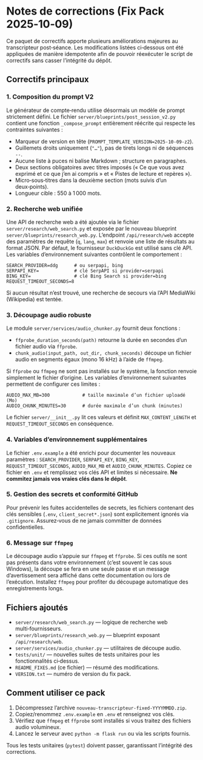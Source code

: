 # Notes de corrections (Fix Pack 2025‑10‑09)

Ce paquet de correctifs apporte plusieurs améliorations majeures au
transcripteur post‑séance.  Les modifications listées ci‑dessous ont
été appliquées de manière idempotente afin de pouvoir réexécuter le
script de correctifs sans casser l’intégrité du dépôt.

## Correctifs principaux

### 1. Composition du prompt V2

Le générateur de compte‑rendu utilise désormais un modèle de prompt
strictement défini.  Le fichier `server/blueprints/post_session_v2.py`
contient une fonction `_compose_prompt` entièrement réécrite qui
respecte les contraintes suivantes :

- Marqueur de version en tête (`PROMPT_TEMPLATE_VERSION=2025-10-09-z2`).
- Guillemets droits uniquement (`"…"`), pas de tirets longs ni de
  séquences `--`.
- Aucune liste à puces ni balise Markdown ; structure en paragraphes.
- Deux sections obligatoires avec titres imposés (« Ce que vous avez
  exprimé et ce que j’en ai compris » et « Pistes de lecture et
  repères »).
- Micro‑sous‑titres dans la deuxième section (mots suivis d’un
  deux‑points).
- Longueur cible : 550 à 1 000 mots.

### 2. Recherche web unifiée

Une API de recherche web a été ajoutée via le fichier
`server/research/web_search.py` et exposée par le nouveau blueprint
`server/blueprints/research_web.py`.  L’endpoint `/api/research/web`
accepte des paramètres de requête (`q`, `lang`, `max`) et renvoie une
liste de résultats au format JSON.  Par défaut, le fournisseur
`DuckDuckGo` est utilisé sans clé API.  Les variables d’environnement
suivantes contrôlent le comportement :

```
SEARCH_PROVIDER=ddg      # ou serpapi, bing
SERPAPI_KEY=             # clé SerpAPI si provider=serpapi
BING_KEY=                # clé Bing Search si provider=bing
REQUEST_TIMEOUT_SECONDS=8
```

Si aucun résultat n’est trouvé, une recherche de secours via
l’API MediaWiki (Wikipedia) est tentée.

### 3. Découpage audio robuste

Le module `server/services/audio_chunker.py` fournit deux fonctions :

- `ffprobe_duration_seconds(path)` retourne la durée en secondes
  d’un fichier audio via `ffprobe`.
- `chunk_audio(input_path, out_dir, chunk_seconds)` découpe un
  fichier audio en segments égaux (mono 16 kHz) à l’aide de
  `ffmpeg`.

Si `ffprobe` ou `ffmpeg` ne sont pas installés sur le système, la
fonction renvoie simplement le fichier d’origine.  Les variables
d’environnement suivantes permettent de configurer ces limites :

```
AUDIO_MAX_MB=300            # taille maximale d’un fichier uploadé (Mo)
AUDIO_CHUNK_MINUTES=30      # durée maximale d’un chunk (minutes)
```

Le fichier `server/__init__.py` lit ces valeurs et définit
`MAX_CONTENT_LENGTH` et `REQUEST_TIMEOUT_SECONDS` en conséquence.

### 4. Variables d’environnement supplémentaires

Le fichier `.env.example` a été enrichi pour documenter les nouveaux
paramètres : `SEARCH_PROVIDER`, `SERPAPI_KEY`, `BING_KEY`,
`REQUEST_TIMEOUT_SECONDS`, `AUDIO_MAX_MB` et `AUDIO_CHUNK_MINUTES`.
Copiez ce fichier en `.env` et remplissez vos clés API et limites si
nécessaire.  **Ne commitez jamais vos vraies clés dans le dépôt**.

### 5. Gestion des secrets et conformité GitHub

Pour prévenir les fuites accidentelles de secrets, les fichiers
contenant des clés sensibles (`.env`, `client_secret*.json`) sont
explicitement ignorés via `.gitignore`.  Assurez‑vous de ne jamais
committer de données confidentielles.

### 6. Message sur `ffmpeg`

Le découpage audio s’appuie sur `ffmpeg` et `ffprobe`.  Si ces
outils ne sont pas présents dans votre environnement (c’est souvent
le cas sous Windows), la découpe se fera en une seule passe et un
message d’avertissement sera affiché dans cette documentation ou
lors de l’exécution.  Installez `ffmpeg` pour profiter du découpage
automatique des enregistrements longs.

## Fichiers ajoutés

- `server/research/web_search.py` — logique de recherche web multi‑fournisseurs.
- `server/blueprints/research_web.py` — blueprint exposant `/api/research/web`.
- `server/services/audio_chunker.py` — utilitaires de découpe audio.
- `tests/unit/` — nouvelles suites de tests unitaires pour les
  fonctionnalités ci‑dessus.
- `README_FIXES.md` (ce fichier) — résumé des modifications.
- `VERSION.txt` — numéro de version du fix pack.

## Comment utiliser ce pack

1. Décompressez l’archive `nouveau-transcripteur-fixed-YYYYMMDD.zip`.
2. Copiez/renommez `.env.example` en `.env` et renseignez vos clés.
3. Vérifiez que `ffmpeg` et `ffprobe` sont installés si vous traitez
   des fichiers audio volumineux.
4. Lancez le serveur avec `python -m flask run` ou via les scripts
   fournis.

Tous les tests unitaires (`pytest`) doivent passer, garantissant
l’intégrité des corrections.